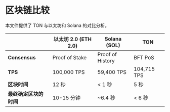 # 区块链比较

本文件提供了 TON 与以太坊和 Solana 的对比分析。

|               | 以太坊 2.0 (ETH 2.0) | Solana (SOL)        | TON                            |
| ------------- | -------------------------------------------------------------------- | -------------------------------------- | ------------------------------ |
| **Consensus** | Proof of Stake                                                       | Proof of History                       | BFT PoS                        |
| **TPS**       | 100,000 TPS                                                          | 59,400 TPS                             | 104,715 TPS                    |
| **区块时间**      | 12 秒                                                                 | < 1 秒         | 5 秒                            |
| **最终确定区块的时间** | 10-15 分钟                                                             | ~6.4 秒 | < 6 秒 |
